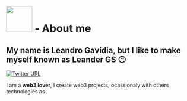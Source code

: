 # <img width="70" src="https://media.giphy.com/media/1qeMVoOlGWcL0CIYw3/giphy.gif"></img> - About me
## My name is Leandro Gavidia, but I like to make myself known as Leander GS 😶



[![Twitter URL](https://img.shields.io/twitter/url?color=%231DA1F2&label=Twitter%20-%20Leander_GS&logo=Twitter&style=for-the-badge&url=https%3A%2F%2Ftwitter.com%2FLeander_GS)](https://twitter.com/Leander_GS)

I am a <strong>web3 lover</strong>, I create web3 projects, ocassionaly with others technologies as .

<!--
**LeanderGS/LeanderGS** is a ✨ _special_ ✨ repository because its `README.md` (this file) appears on your GitHub profile.

Here are some ideas to get you started:

- 🔭 I’m currently working on ...
- 🌱 I’m currently learning ...
- 👯 I’m looking to collaborate on ...![68747470733a2f2f6d656469612e67697068792e636f6d2f6d656469612f3171654d566f4f6c4757634c3043495977332f67697068792e676966](https://user-images.githubusercontent.com/93232139/144684120-42f222e4-b5cd-41ad-8be2-0b63d793ea8a.gif)

- 🤔 I’m looking for help with ...
- 💬 Ask me about ...
- 📫 How to reach me: ...
- 😄 Pronouns: ...
- ⚡ Fun fact: ...
-->
